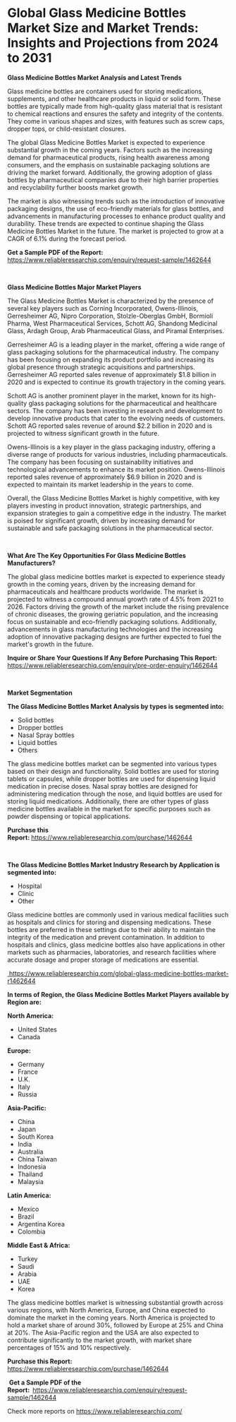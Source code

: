 <p><h1>Global Glass Medicine Bottles Market Size and Market Trends: Insights and Projections from 2024 to 2031</h1></p><p><strong>Glass Medicine Bottles Market Analysis and Latest Trends</strong></p>
<p><p>Glass medicine bottles are containers used for storing medications, supplements, and other healthcare products in liquid or solid form. These bottles are typically made from high-quality glass material that is resistant to chemical reactions and ensures the safety and integrity of the contents. They come in various shapes and sizes, with features such as screw caps, dropper tops, or child-resistant closures.</p><p>The global Glass Medicine Bottles Market is expected to experience substantial growth in the coming years. Factors such as the increasing demand for pharmaceutical products, rising health awareness among consumers, and the emphasis on sustainable packaging solutions are driving the market forward. Additionally, the growing adoption of glass bottles by pharmaceutical companies due to their high barrier properties and recyclability further boosts market growth.</p><p>The market is also witnessing trends such as the introduction of innovative packaging designs, the use of eco-friendly materials for glass bottles, and advancements in manufacturing processes to enhance product quality and durability. These trends are expected to continue shaping the Glass Medicine Bottles Market in the future. The market is projected to grow at a CAGR of 6.1% during the forecast period.</p></p>
<p><strong>Get a Sample PDF of the Report:&nbsp;</strong> <a href="https://www.reliableresearchiq.com/enquiry/request-sample/1462644">https://www.reliableresearchiq.com/enquiry/request-sample/1462644</a></p>
<p>&nbsp;</p>
<p><strong>Glass Medicine Bottles Major Market Players</strong></p>
<p><p>The Glass Medicine Bottles Market is characterized by the presence of several key players such as Corning Incorporated, Owens-Illinois, Gerresheimer AG, Nipro Corporation, Stolzle-Oberglas GmbH, Bormioli Pharma, West Pharmaceutical Services, Schott AG, Shandong Medicinal Glass, Ardagh Group, Arab Pharmaceutical Glass, and Piramal Enterprises.</p><p>Gerresheimer AG is a leading player in the market, offering a wide range of glass packaging solutions for the pharmaceutical industry. The company has been focusing on expanding its product portfolio and increasing its global presence through strategic acquisitions and partnerships. Gerresheimer AG reported sales revenue of approximately $1.8 billion in 2020 and is expected to continue its growth trajectory in the coming years.</p><p>Schott AG is another prominent player in the market, known for its high-quality glass packaging solutions for the pharmaceutical and healthcare sectors. The company has been investing in research and development to develop innovative products that cater to the evolving needs of customers. Schott AG reported sales revenue of around $2.2 billion in 2020 and is projected to witness significant growth in the future.</p><p>Owens-Illinois is a key player in the glass packaging industry, offering a diverse range of products for various industries, including pharmaceuticals. The company has been focusing on sustainability initiatives and technological advancements to enhance its market position. Owens-Illinois reported sales revenue of approximately $6.9 billion in 2020 and is expected to maintain its market leadership in the years to come.</p><p>Overall, the Glass Medicine Bottles Market is highly competitive, with key players investing in product innovation, strategic partnerships, and expansion strategies to gain a competitive edge in the industry. The market is poised for significant growth, driven by increasing demand for sustainable and safe packaging solutions in the pharmaceutical sector.</p></p>
<p>&nbsp;</p>
<p><strong>What Are The Key Opportunities For Glass Medicine Bottles Manufacturers?</strong></p>
<p><p>The global glass medicine bottles market is expected to experience steady growth in the coming years, driven by the increasing demand for pharmaceuticals and healthcare products worldwide. The market is projected to witness a compound annual growth rate of 4.5% from 2021 to 2026. Factors driving the growth of the market include the rising prevalence of chronic diseases, the growing geriatric population, and the increasing focus on sustainable and eco-friendly packaging solutions. Additionally, advancements in glass manufacturing technologies and the increasing adoption of innovative packaging designs are further expected to fuel the market's growth in the future.</p></p>
<p><strong>Inquire or Share Your Questions If Any Before Purchasing This Report:</strong> <a href="https://www.reliableresearchiq.com/enquiry/pre-order-enquiry/1462644">https://www.reliableresearchiq.com/enquiry/pre-order-enquiry/1462644</a></p>
<p>&nbsp;</p>
<p><strong>Market Segmentation</strong></p>
<p><strong>The Glass Medicine Bottles Market Analysis by types is segmented into:</strong></p>
<p><ul><li>Solid bottles</li><li>Dropper bottles</li><li>Nasal Spray bottles</li><li>Liquid bottles</li><li>Others</li></ul></p>
<p><p>The glass medicine bottles market can be segmented into various types based on their design and functionality. Solid bottles are used for storing tablets or capsules, while dropper bottles are used for dispensing liquid medication in precise doses. Nasal spray bottles are designed for administering medication through the nose, and liquid bottles are used for storing liquid medications. Additionally, there are other types of glass medicine bottles available in the market for specific purposes such as powder dispensing or topical applications.</p></p>
<p><strong>Purchase this Report:&nbsp;</strong><a href="https://www.reliableresearchiq.com/purchase/1462644">https://www.reliableresearchiq.com/purchase/1462644</a></p>
<p>&nbsp;</p>
<p><strong>The Glass Medicine Bottles Market Industry Research by Application is segmented into:</strong></p>
<p><ul><li>Hospital</li><li>Clinic</li><li>Other</li></ul></p>
<p><p>Glass medicine bottles are commonly used in various medical facilities such as hospitals and clinics for storing and dispensing medications. These bottles are preferred in these settings due to their ability to maintain the integrity of the medication and prevent contamination. In addition to hospitals and clinics, glass medicine bottles also have applications in other markets such as pharmacies, laboratories, and research facilities where accurate dosage and proper storage of medications are essential.</p></p>
<p><a href="https://www.reliableresearchiq.com/global-glass-medicine-bottles-market-r1462644">&nbsp;https://www.reliableresearchiq.com/global-glass-medicine-bottles-market-r1462644</a></p>
<p><strong>In terms of Region, the Glass Medicine Bottles Market Players available by Region are:</strong></p>
<p>
    <p> <strong> North America: </strong>
        <ul>
            <li>United States</li>
            <li>Canada</li>
        </ul>
        </p> 
    <p> <strong> Europe: </strong>
        <ul>
            <li>Germany</li>
            <li>France</li>
            <li>U.K.</li>
            <li>Italy</li>
            <li>Russia</li>
        </ul>
        </p> 
    <p> <strong> Asia-Pacific: </strong>
        <ul>
            <li>China</li>
            <li>Japan</li>
            <li>South Korea</li>
            <li>India</li>
            <li>Australia</li>
            <li>China Taiwan</li>
            <li>Indonesia</li>
            <li>Thailand</li>
            <li>Malaysia</li>
        </ul>
        </p> 
    <p> <strong> Latin America: </strong>
        <ul>
            <li>Mexico</li>
            <li>Brazil</li>
            <li>Argentina Korea</li>
            <li>Colombia</li>
        </ul>
        </p> 
    <p> <strong> Middle East & Africa: </strong>
        <ul>
            <li>Turkey</li>
            <li>Saudi</li>
            <li>Arabia</li>
            <li>UAE</li>
            <li>Korea</li>
        </ul>
    </p>
    </p>
<p><p>The glass medicine bottles market is witnessing substantial growth across various regions, with North America, Europe, and China expected to dominate the market in the coming years. North America is projected to hold a market share of around 30%, followed by Europe at 25% and China at 20%. The Asia-Pacific region and the USA are also expected to contribute significantly to the market growth, with market share percentages of 15% and 10% respectively.</p></p>
<p><strong>Purchase this Report: </strong><a href="https://www.reliableresearchiq.com/purchase/1462644">https://www.reliableresearchiq.com/purchase/1462644</a></p>
<p>&nbsp;<strong>Get a Sample PDF of the Report:&nbsp;&nbsp;</strong><a href="https://www.reliableresearchiq.com/enquiry/request-sample/1462644">https://www.reliableresearchiq.com/enquiry/request-sample/1462644</a></p>
<p><strong></strong></p>
<p>Check more reports on <a href="https://www.reliableresearchiq.com/">https://www.reliableresearchiq.com/</a></p>